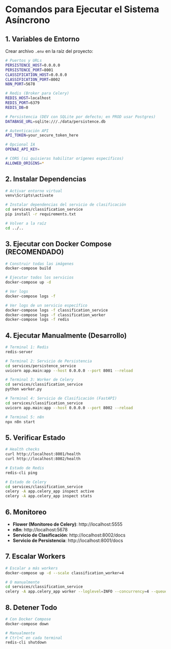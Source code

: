 # Comandos para Ejecutar el Sistema Asíncrono

## 1. Variables de Entorno
Crear archivo `.env` en la raíz del proyecto:
```bash
# Puertos y URLs
PERSISTENCE_HOST=0.0.0.0
PERSISTENCE_PORT=8001
CLASSIFICATION_HOST=0.0.0.0
CLASSIFICATION_PORT=8002
N8N_PORT=5678

# Redis (Broker para Celery)
REDIS_HOST=localhost
REDIS_PORT=6379
REDIS_DB=0

# Persistencia (DEV con SQLite por defecto; en PROD usar Postgres)
DATABASE_URL=sqlite:///./data/persistence.db

# Autenticación API
API_TOKEN=your_secure_token_here

# Opcional IA
OPENAI_API_KEY=

# CORS (si quisieras habilitar orígenes específicos)
ALLOWED_ORIGINS=*
```

## 2. Instalar Dependencias
```bash
# Activar entorno virtual
venv\Scripts\activate

# Instalar dependencias del servicio de clasificación
cd services/classification_service
pip install -r requirements.txt

# Volver a la raíz
cd ../..
```

## 3. Ejecutar con Docker Compose (RECOMENDADO)
```bash
# Construir todas las imágenes
docker-compose build

# Ejecutar todos los servicios
docker-compose up -d

# Ver logs
docker-compose logs -f

# Ver logs de un servicio específico
docker-compose logs -f classification_service
docker-compose logs -f classification_worker
docker-compose logs -f redis
```

## 4. Ejecutar Manualmente (Desarrollo)
```bash
# Terminal 1: Redis
redis-server

# Terminal 2: Servicio de Persistencia
cd services/persistence_service
uvicorn app.main:app --host 0.0.0.0 --port 8001 --reload

# Terminal 3: Worker de Celery
cd services/classification_service
python worker.py

# Terminal 4: Servicio de Clasificación (FastAPI)
cd services/classification_service
uvicorn app.main:app --host 0.0.0.0 --port 8002 --reload

# Terminal 5: n8n
npx n8n start
```

## 5. Verificar Estado
```bash
# Health checks
curl http://localhost:8001/health
curl http://localhost:8002/health

# Estado de Redis
redis-cli ping

# Estado de Celery
cd services/classification_service
celery -A app.celery_app inspect active
celery -A app.celery_app inspect stats
```

## 6. Monitoreo
- **Flower (Monitoreo de Celery)**: http://localhost:5555
- **n8n**: http://localhost:5678
- **Servicio de Clasificación**: http://localhost:8002/docs
- **Servicio de Persistencia**: http://localhost:8001/docs

## 7. Escalar Workers
```bash
# Escalar a más workers
docker-compose up -d --scale classification_worker=4

# O manualmente
cd services/classification_service
celery -A app.celery_app worker --loglevel=INFO --concurrency=4 --queues=classification
```

## 8. Detener Todo
```bash
# Con Docker Compose
docker-compose down

# Manualmente
# Ctrl+C en cada terminal
redis-cli shutdown
```
